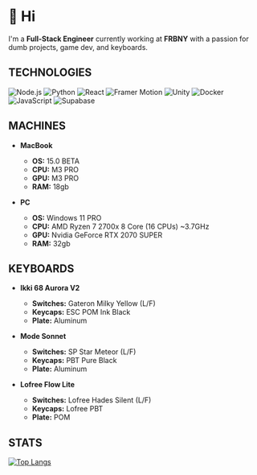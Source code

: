 # 👋 Hi
I'm a **Full-Stack Engineer** currently working at **FRBNY** with a passion for dumb projects, game dev, and keyboards.

## TECHNOLOGIES
![Node.js](https://img.shields.io/badge/Node.js-339933?style=for-the-badge&logo=nodedotjs&logoColor=white)
![Python](https://img.shields.io/badge/Python-3776AB?style=for-the-badge&logo=python&logoColor=white)
![React](https://img.shields.io/badge/React-61DAFB?style=for-the-badge&logo=react&logoColor=black)
![Framer Motion](https://img.shields.io/badge/Framer_Motion-black?style=for-the-badge&logo=framer&logoColor=blue)
![Unity](https://img.shields.io/badge/Unity-000000?style=for-the-badge&logo=unity&logoColor=white)
![Docker](https://img.shields.io/badge/Docker-2496ED?style=for-the-badge&logo=docker&logoColor=white)
![JavaScript](https://img.shields.io/badge/JavaScript-F7DF1E?style=for-the-badge&logo=javascript&logoColor=black)
![Supabase](https://img.shields.io/badge/Supabase-3ECF8E?style=for-the-badge&logo=supabase&logoColor=white)

## MACHINES
* **MacBook**
  - **OS:** 15.0 BETA
  - **CPU:** M3 PRO
  - **GPU:** M3 PRO
  - **RAM:** 18gb

* **PC**
  - **OS:** Windows 11 PRO
  - **CPU:** AMD Ryzen 7 2700x 8 Core (16 CPUs) ~3.7GHz
  - **GPU:** Nvidia GeForce RTX 2070 SUPER
  - **RAM:** 32gb

## KEYBOARDS
* **Ikki 68 Aurora V2**
  - **Switches:** Gateron Milky Yellow (L/F)
  - **Keycaps:** ESC POM Ink Black
  - **Plate:** Aluminum
 
* **Mode Sonnet**
  - **Switches:** SP Star Meteor (L/F)
  - **Keycaps:** PBT Pure Black
  - **Plate:** Aluminum
 
* **Lofree Flow Lite**
  - **Switches:** Lofree Hades Silent (L/F)
  - **Keycaps:** Lofree PBT
  - **Plate:** POM

## STATS
[![Top Langs](https://github-readme-stats.vercel.app/api/top-langs/?username=alachhman&theme=transparent)](https://github.com/anuraghazra/github-readme-stats)
